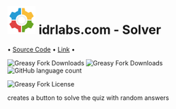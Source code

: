 # <img src="./assets/icon.svg" height=64> idrlabs.com - Solver
•︎ [Source Code](https://github.com/eye-wave/greasy-fork/tree/main/packages/idrlabs-solver)
•︎ [Link](https://greasyfork.org/en/scripts/493331-idrlabs-com-solver)
•︎

![Greasy Fork Downloads](https://img.shields.io/greasyfork/dt/493331-idrlabs-com-solver)
![Greasy Fork Downloads](https://img.shields.io/greasyfork/v/493331-idrlabs-com-solver)
![GitHub language count](https://img.shields.io/github/languages/top/eye-wave/greasy-fork)

![Greasy Fork License](https://img.shields.io/greasyfork/l/493331-idrlabs-com-solver)

creates a button to solve the quiz with random answers
